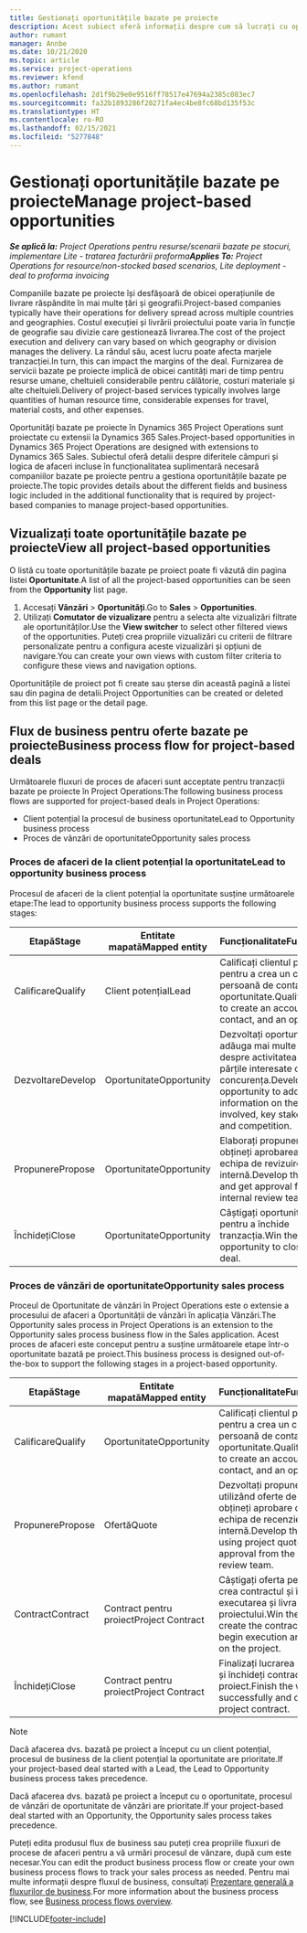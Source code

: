 ```yaml
---
title: Gestionați oportunitățile bazate pe proiecte
description: Acest subiect oferă informații despre cum să lucrați cu oportunități legate de proiecte.
author: rumant
manager: Annbe
ms.date: 10/21/2020
ms.topic: article
ms.service: project-operations
ms.reviewer: kfend
ms.author: rumant
ms.openlocfilehash: 2d1f9b29e0e9516ff78517e47694a2385c083ec7
ms.sourcegitcommit: fa32b1893286f20271fa4ec4be8fc68bd135f53c
ms.translationtype: HT
ms.contentlocale: ro-RO
ms.lasthandoff: 02/15/2021
ms.locfileid: "5277848"
---
```

# <a name="manage-project-based-opportunities"></a><span data-ttu-id="86e27-103">Gestionați oportunitățile bazate pe proiecte</span><span class="sxs-lookup"><span data-stu-id="86e27-103">Manage project-based opportunities</span></span>

<span data-ttu-id="86e27-104">_**Se aplică la:** Project Operations pentru resurse/scenarii bazate pe stocuri, implementare Lite - tratarea facturării proforma_</span><span class="sxs-lookup"><span data-stu-id="86e27-104">_**Applies To:** Project Operations for resource/non-stocked based scenarios, Lite deployment - deal to proforma invoicing_</span></span>

<span data-ttu-id="86e27-105">Companiile bazate pe proiecte își desfășoară de obicei operațiunile de livrare răspândite în mai multe țări și geografii.</span><span class="sxs-lookup"><span data-stu-id="86e27-105">Project-based companies typically have their operations for delivery spread across multiple countries and geographies.</span></span> <span data-ttu-id="86e27-106">Costul execuției și livrării proiectului poate varia în funcție de geografie sau divizie care gestionează livrarea.</span><span class="sxs-lookup"><span data-stu-id="86e27-106">The cost of the project execution and delivery can vary  based on which geography or division manages the delivery.</span></span> <span data-ttu-id="86e27-107">La rândul său, acest lucru poate afecta marjele tranzacției.</span><span class="sxs-lookup"><span data-stu-id="86e27-107">In turn, this can impact the margins of the deal.</span></span> <span data-ttu-id="86e27-108">Furnizarea de servicii bazate pe proiecte implică de obicei cantități mari de timp pentru resurse umane, cheltuieli considerabile pentru călătorie, costuri materiale și alte cheltuieli.</span><span class="sxs-lookup"><span data-stu-id="86e27-108">Delivery of project-based services typically involves large quantities of human resource time, considerable expenses for travel, material costs, and other expenses.</span></span>

<span data-ttu-id="86e27-109">Oportunități bazate pe proiecte în Dynamics 365 Project Operations sunt proiectate cu extensii la Dynamics 365 Sales.</span><span class="sxs-lookup"><span data-stu-id="86e27-109">Project-based opportunities in Dynamics 365 Project Operations are designed with extensions to Dynamics 365 Sales.</span></span> <span data-ttu-id="86e27-110">Subiectul oferă detalii despre diferitele câmpuri și logica de afaceri incluse în funcționalitatea suplimentară necesară companiilor bazate pe proiecte pentru a gestiona oportunitățile bazate pe proiecte.</span><span class="sxs-lookup"><span data-stu-id="86e27-110">The topic provides details about the different fields and business logic included in the additional functionality that is required by project-based companies to manage project-based opportunities.</span></span>

## <a name="view-all-project-based-opportunities"></a><span data-ttu-id="86e27-111">Vizualizați toate oportunitățile bazate pe proiecte</span><span class="sxs-lookup"><span data-stu-id="86e27-111">View all project-based opportunities</span></span>

<span data-ttu-id="86e27-112">O listă cu toate oportunitățile bazate pe proiect poate fi văzută din pagina listei **Oportunitate**.</span><span class="sxs-lookup"><span data-stu-id="86e27-112">A list of all the project-based opportunities can be seen from the **Opportunity** list page.</span></span> 

1. <span data-ttu-id="86e27-113">Accesați **Vânzări** > **Oportunități**.</span><span class="sxs-lookup"><span data-stu-id="86e27-113">Go to **Sales** > **Opportunities**.</span></span>
2. <span data-ttu-id="86e27-114">Utilizați **Comutator de vizualizare** pentru a selecta alte vizualizări filtrate ale oportunităților.</span><span class="sxs-lookup"><span data-stu-id="86e27-114">Use the **View switcher** to select other filtered views of the opportunities.</span></span> <span data-ttu-id="86e27-115">Puteți crea propriile vizualizări cu criterii de filtrare personalizate pentru a configura aceste vizualizări și opțiuni de navigare.</span><span class="sxs-lookup"><span data-stu-id="86e27-115">You can create your own views with custom filter criteria to configure these views and navigation options.</span></span>

<span data-ttu-id="86e27-116">Oportunitățile de proiect pot fi create sau șterse din această pagină a listei sau din pagina de detalii.</span><span class="sxs-lookup"><span data-stu-id="86e27-116">Project Opportunities can be created or deleted from this list page or the detail page.</span></span>

## <a name="business-process-flow-for-project-based-deals"></a><span data-ttu-id="86e27-117">Flux de business pentru oferte bazate pe proiecte</span><span class="sxs-lookup"><span data-stu-id="86e27-117">Business process flow for project-based deals</span></span>

<span data-ttu-id="86e27-118">Următoarele fluxuri de proces de afaceri sunt acceptate pentru tranzacții bazate pe proiecte în Project Operations:</span><span class="sxs-lookup"><span data-stu-id="86e27-118">The following business process flows are supported for project-based deals in Project Operations:</span></span>

- <span data-ttu-id="86e27-119">Client potențial la procesul de business oportunitate</span><span class="sxs-lookup"><span data-stu-id="86e27-119">Lead to Opportunity business process</span></span>
- <span data-ttu-id="86e27-120">Proces de vânzări de oportunitate</span><span class="sxs-lookup"><span data-stu-id="86e27-120">Opportunity sales process</span></span>

### <a name="lead-to-opportunity-business-process"></a><span data-ttu-id="86e27-121">Proces de afaceri de la client potențial la oportunitate</span><span class="sxs-lookup"><span data-stu-id="86e27-121">Lead to opportunity business process</span></span> 
<span data-ttu-id="86e27-122">Procesul de afaceri de la client potențial la oportunitate susține următoarele etape:</span><span class="sxs-lookup"><span data-stu-id="86e27-122">The lead to opportunity business process supports the following stages:</span></span>

| <span data-ttu-id="86e27-123">Etapă</span><span class="sxs-lookup"><span data-stu-id="86e27-123">Stage</span></span> | <span data-ttu-id="86e27-124">Entitate mapată</span><span class="sxs-lookup"><span data-stu-id="86e27-124">Mapped entity</span></span> | <span data-ttu-id="86e27-125">Funcționalitate</span><span class="sxs-lookup"><span data-stu-id="86e27-125">Functionality</span></span> |
| --- | --- | --- |
| <span data-ttu-id="86e27-126">Calificare</span><span class="sxs-lookup"><span data-stu-id="86e27-126">Qualify</span></span> | <span data-ttu-id="86e27-127">Client potențial</span><span class="sxs-lookup"><span data-stu-id="86e27-127">Lead</span></span> | <span data-ttu-id="86e27-128">Calificați clientul potențial pentru a crea un cont, o persoană de contact și o oportunitate.</span><span class="sxs-lookup"><span data-stu-id="86e27-128">Qualify the lead to create an account, contact, and an opportunity.</span></span> |
| <span data-ttu-id="86e27-129">Dezvoltare</span><span class="sxs-lookup"><span data-stu-id="86e27-129">Develop</span></span> | <span data-ttu-id="86e27-130">Oportunitate</span><span class="sxs-lookup"><span data-stu-id="86e27-130">Opportunity</span></span> | <span data-ttu-id="86e27-131">Dezvoltați oportunitatea de a adăuga mai multe informații despre activitatea implicată, părțile interesate cheie și concurența.</span><span class="sxs-lookup"><span data-stu-id="86e27-131">Develop the opportunity to add more information on the work involved, key stakeholders, and competition.</span></span> |
| <span data-ttu-id="86e27-132">Propunere</span><span class="sxs-lookup"><span data-stu-id="86e27-132">Propose</span></span> | <span data-ttu-id="86e27-133">Oportunitate</span><span class="sxs-lookup"><span data-stu-id="86e27-133">Opportunity</span></span> | <span data-ttu-id="86e27-134">Elaborați propunerea și obțineți aprobarea de la echipa de revizuire internă.</span><span class="sxs-lookup"><span data-stu-id="86e27-134">Develop the proposal and get approval from the internal review team.</span></span> |
| <span data-ttu-id="86e27-135">Închideți</span><span class="sxs-lookup"><span data-stu-id="86e27-135">Close</span></span> | <span data-ttu-id="86e27-136">Oportunitate</span><span class="sxs-lookup"><span data-stu-id="86e27-136">Opportunity</span></span> | <span data-ttu-id="86e27-137">Câștigați oportunitatea pentru a închide tranzacția.</span><span class="sxs-lookup"><span data-stu-id="86e27-137">Win the opportunity to close the deal.</span></span> |

### <a name="opportunity-sales-process"></a><span data-ttu-id="86e27-138">Proces de vânzări de oportunitate</span><span class="sxs-lookup"><span data-stu-id="86e27-138">Opportunity sales process</span></span>
<span data-ttu-id="86e27-139">Proceul de Oportunitate de vânzări în Project Operations este o extensie a procesului de afaceri a Oportunității de vânzări în aplicația Vânzări.</span><span class="sxs-lookup"><span data-stu-id="86e27-139">The Opportunity sales process in Project Operations is an extension to the Opportunity sales process business flow in the Sales application.</span></span> <span data-ttu-id="86e27-140">Acest proces de afaceri este conceput pentru a susține următoarele etape într-o oportunitate bazată pe proiect.</span><span class="sxs-lookup"><span data-stu-id="86e27-140">This business process is designed out-of-the-box to support the following stages in a project-based opportunity.</span></span>

| <span data-ttu-id="86e27-141">Etapă</span><span class="sxs-lookup"><span data-stu-id="86e27-141">Stage</span></span> | <span data-ttu-id="86e27-142">Entitate mapată</span><span class="sxs-lookup"><span data-stu-id="86e27-142">Mapped entity</span></span> | <span data-ttu-id="86e27-143">Funcționalitate</span><span class="sxs-lookup"><span data-stu-id="86e27-143">Functionality</span></span> |
| --- | --- | --- |
| <span data-ttu-id="86e27-144">Calificare</span><span class="sxs-lookup"><span data-stu-id="86e27-144">Qualify</span></span> | <span data-ttu-id="86e27-145">Oportunitate</span><span class="sxs-lookup"><span data-stu-id="86e27-145">Opportunity</span></span> | <span data-ttu-id="86e27-146">Calificați clientul potențial pentru a crea un cont, o persoană de contact și o oportunitate.</span><span class="sxs-lookup"><span data-stu-id="86e27-146">Qualify the lead to create an account, contact, and an opportunity.</span></span> |
| <span data-ttu-id="86e27-147">Propunere</span><span class="sxs-lookup"><span data-stu-id="86e27-147">Propose</span></span> | <span data-ttu-id="86e27-148">Ofertă</span><span class="sxs-lookup"><span data-stu-id="86e27-148">Quote</span></span> | <span data-ttu-id="86e27-149">Dezvoltați propunerea utilizând oferte de proiect și obțineți aprobare de la echipa de recenzie internă.</span><span class="sxs-lookup"><span data-stu-id="86e27-149">Develop the proposal using project quotes and get approval from the internal review team.</span></span> |
| <span data-ttu-id="86e27-150">Contract</span><span class="sxs-lookup"><span data-stu-id="86e27-150">Contract</span></span> | <span data-ttu-id="86e27-151">Contract pentru proiect</span><span class="sxs-lookup"><span data-stu-id="86e27-151">Project Contract</span></span> | <span data-ttu-id="86e27-152">Câștigați oferta pentru a crea contractul și începeți executarea și livrarea proiectului.</span><span class="sxs-lookup"><span data-stu-id="86e27-152">Win the quote to create the contract and begin execution and delivery on the project.</span></span> |
| <span data-ttu-id="86e27-153">Închideți</span><span class="sxs-lookup"><span data-stu-id="86e27-153">Close</span></span> | <span data-ttu-id="86e27-154">Contract pentru proiect</span><span class="sxs-lookup"><span data-stu-id="86e27-154">Project Contract</span></span> | <span data-ttu-id="86e27-155">Finalizați lucrarea cu succes și închideți contractul de proiect.</span><span class="sxs-lookup"><span data-stu-id="86e27-155">Finish the work successfully and close the project contract.</span></span> |

> [!NOTE]
> <span data-ttu-id="86e27-156">Dacă afacerea dvs. bazată pe proiect a început cu un client potențial, procesul de business de la client potențial la oportunitate are prioritate.</span><span class="sxs-lookup"><span data-stu-id="86e27-156">If your project-based deal started with a Lead, the Lead to Opportunity business process takes precedence.</span></span>
>
> <span data-ttu-id="86e27-157">Dacă afacerea dvs. bazată pe proiect a început cu o oportunitate, procesul de vânzări de oportunitate de vânzări are prioritate.</span><span class="sxs-lookup"><span data-stu-id="86e27-157">If your project-based deal started with an Opportunity, the Opportunity sales process takes precedence.</span></span>

<span data-ttu-id="86e27-158">Puteți edita produsul flux de business sau puteți crea propriile fluxuri de procese de afaceri pentru a vă urmări procesul de vânzare, după cum este necesar.</span><span class="sxs-lookup"><span data-stu-id="86e27-158">You can edit the product business process flow or create your own business process flows to track your sales process as needed.</span></span> <span data-ttu-id="86e27-159">Pentru mai multe informații despre fluxul de business, consultați [Prezentare generală a fluxurilor de business](https://docs.microsoft.com/dynamics365/customerengagement/on-premises/customize/business-process-flows-overview).</span><span class="sxs-lookup"><span data-stu-id="86e27-159">For more information about the business process flow, see [Business process flows overview](https://docs.microsoft.com/dynamics365/customerengagement/on-premises/customize/business-process-flows-overview).</span></span>


[!INCLUDE[footer-include](../includes/footer-banner.md)]
